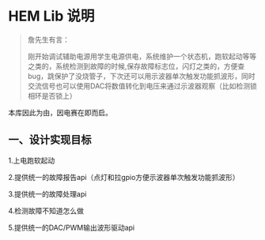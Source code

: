 # HEM Lib 说明

> 詹先生有言：
>
> 刚开始调试辅助电源用学生电源供电，系统维护一个状态机，跑软起动等等之类的，系统检测到故障的时候,保存故障标志位，闪灯之类的，方便查bug，跳保护了没烧管子，下次还可以用示波器单次触发功能抓波形，同时交流信号也可以使用DAC将数值转化到电压来通过示波器观察（比如检测锁相环是否锁上）

本库因此为由，因电赛在即而启。

## 一、设计实现目标

1.上电跑软起动

2.提供统一的故障报告api（点灯和拉gpio方便示波器单次触发功能抓波形）

3.提供统一的故障处理api

4.检测故障不知道怎么做

5.提供统一的DAC/PWM输出波形驱动api

